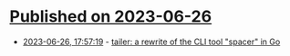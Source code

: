# [Published on 2023-06-26](index.md)

* [2023-06-26, 17:57:19](https://lobste.rs/s/y1p25w/tailer_rewrite_cli_tool_spacer_go) - [tailer: a rewrite of the CLI tool \"spacer\" in Go](https://github.com/hionay/tailer)
